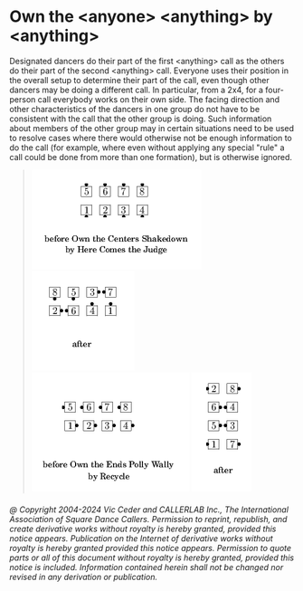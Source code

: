 
# Own the \<anyone> \<anything> by \<anything>

Designated dancers do their part of the first
\<anything> call as the others do their part of the second \<anything>
call. Everyone uses their position in the overall setup to determine
their part of the call, even though other dancers may be doing a
different call. In particular, from a 2x4, for a four-person call
everybody works on their own side. The facing direction and other
characteristics of the dancers in one group do not have to be
consistent with the call that the other group is doing. Such
information about members of the other group may in certain situations
need to be used to resolve cases where there would otherwise not be
enough information to do the call (for example, where even without applying
any special "rule" a call could be done from more than one formation),
but is otherwise ignored.

> 
> ![alt](own_the_anyone_anything_by_anything-1.png)
> ![alt](own_the_anyone_anything_by_anything-2.png)  
> ![alt](own_the_anyone_anything_by_anything-3.png)
> ![alt](own_the_anyone_anything_by_anything-4.png)
> 

###### @ Copyright 2004-2024 Vic Ceder and CALLERLAB Inc., The International Association of Square Dance Callers. Permission to reprint, republish, and create derivative works without royalty is hereby granted, provided this notice appears. Publication on the Internet of derivative works without royalty is hereby granted provided this notice appears. Permission to quote parts or all of this document without royalty is hereby granted, provided this notice is included. Information contained herein shall not be changed nor revised in any derivation or publication.
